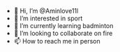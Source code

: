 - 👋 Hi, I’m @Aminlove11l
- 👀 I’m interested in sport 
- 🌱 I’m currently learning badminton 
- 💞️ I’m looking to collaborate on fire 
- 📫 How to reach me in person 

<!---
Aminlove11l/Aminlove11l is a ✨ special ✨ repository because its `README.md` (this file) appears on your GitHub profile.
You can click the Preview link to take a look at your changes.
--->
